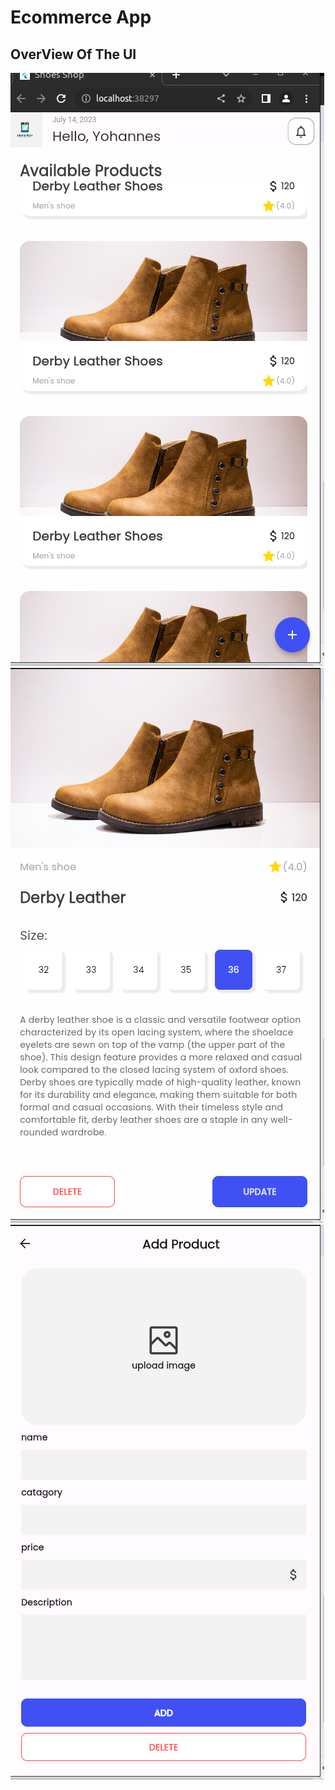# **Ecommerce App**


## OverView Of The UI

![Home Page](ScreenShots/Home.png?raw=true "Optional Title")
![Detail page](ScreenShots/detail.png?raw=true "Optional Title")
![Add product page}](ScreenShots/addProduct.png?raw=true "Optional Title")
